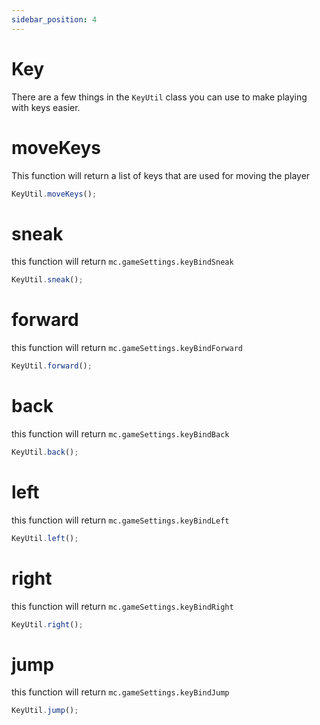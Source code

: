 ```yaml
---
sidebar_position: 4
---
```


# Key

There are a few things in the `KeyUtil` class you can use to make playing with keys easier.

# moveKeys

This function will return a list of keys that are used for moving the player

```js
KeyUtil.moveKeys();
```

# sneak

this function will return `mc.gameSettings.keyBindSneak`

```js
KeyUtil.sneak();
```

# forward

this function will return `mc.gameSettings.keyBindForward`

```js
KeyUtil.forward();
```

# back

this function will return `mc.gameSettings.keyBindBack`

```js
KeyUtil.back();
```

# left

this function will return `mc.gameSettings.keyBindLeft`

```js
KeyUtil.left();
```

# right

this function will return `mc.gameSettings.keyBindRight`

```js
KeyUtil.right();
```

# jump

this function will return `mc.gameSettings.keyBindJump`

```js
KeyUtil.jump();
```
